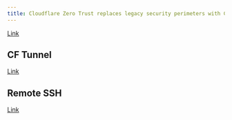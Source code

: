 ```yaml
---
title: Cloudflare Zero Trust replaces legacy security perimeters with Cloudflare’s global network
---
```


[Link](https://developers.cloudflare.com/cloudflare-one/)

## CF Tunnel

[Link](https://developers.cloudflare.com/cloudflare-one/connections/connect-networks/)

## Remote SSH

[Link](https://developers.cloudflare.com/cloudflare-one/connections/connect-networks/use-cases/ssh/)
